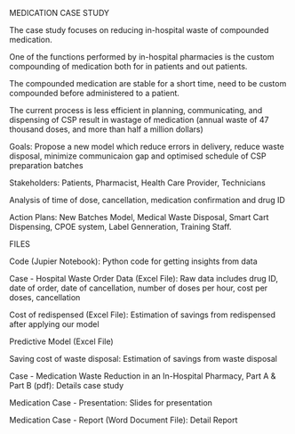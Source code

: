 MEDICATION CASE STUDY

The case study focuses on reducing in-hospital waste of compounded medication.

One of the functions performed by in-hospital pharmacies is the custom compounding of medication both for in patients and out patients. 

The compounded medication are stable for a short time, need to be custom compounded before administered to a patient.

The current process is less efficient in planning, communicating, and dispensing of CSP result in wastage of medication (annual waste of 47 thousand doses, and more than half a million dollars)

Goals: Propose a new model which reduce errors in delivery, reduce waste disposal, minimize communicaion gap and optimised schedule of CSP preparation batches

Stakeholders: Patients, Pharmacist, Health Care Provider, Technicians

Analysis of time of dose, cancellation, medication confirmation and drug ID

Action Plans: New Batches Model, Medical Waste Disposal, Smart Cart Dispensing, CPOE system, Label Genneration, Training Staff.


FILES

Code (Jupier Notebook): Python code for getting insights from data

Case - Hospital Waste Order Data (Excel File): Raw data includes drug ID, date of order, date of cancellation, number of doses per hour, cost per doses, cancellation

Cost of redispensed (Excel File): Estimation of savings from redispensed after applying our model

Predictive Model (Excel File)

Saving cost of waste disposal: Estimation of savings from waste disposal

Case - Medication Waste Reduction in an In-Hospital Pharmacy, Part A & Part B (pdf): Details case study

Medication Case - Presentation: Slides for presentation

Medication Case - Report (Word Document File): Detail Report
